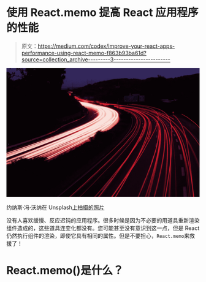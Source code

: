 # 使用 React.memo 提高 React 应用程序的性能

> 原文：<https://medium.com/codex/improve-your-react-apps-performance-using-react-memo-f863b93ba61d?source=collection_archive---------3----------------------->

![](img/f09e136f84ce0191a1ffcf8b98ec10f9.png)

约纳斯·冯·沃纳在 Unsplash[上拍摄的照片](https://unsplash.com/s/photos/germany-long-exposure?utm_source=unsplash&utm_medium=referral&utm_content=creditCopyText)

没有人喜欢缓慢、反应迟钝的应用程序。很多时候是因为不必要的用道具重新渲染组件造成的，这些道具连变化都没有。您可能甚至没有意识到这一点，但是 React 仍然执行组件的渲染，即使它具有相同的属性。但是不要担心，`React.memo`来救援了！

# React.memo()是什么？